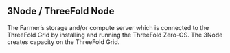 ## 3Node / ThreeFold Node

The Farmer’s storage and/or compute server which is connected to the ThreeFold Grid by installing and running the ThreeFold Zero-OS. The 3Node creates capacity on the ThreeFold Grid.